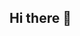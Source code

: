 ## Hi there 👋

<!--
## 👨‍🎓 About Me

*Name:* Mahesh Goud  
🎓 B.Tech (4th Year), Information Technology  
🏫 Malla Reddy Engineering College, Hyderabad  
📊 CGPA: 7.0

### 📜 Academic Background

- *Intermediate:* Rishi Junior College, 60%
- *Secondary Schooling:* Montessori High School, 10 GPA

---

## 🧠 Skills

- *Languages:* Python, Java, C  
- *Data Science:* Data Visualization, Machine Learning  
- *Tools:* Tableau, Jupyter Notebook, Git

-->
